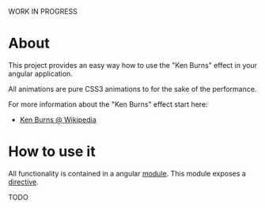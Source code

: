 WORK IN PROGRESS

# About
This project provides an easy way how to use the "Ken Burns" effect in your angular application.

All animations are pure CSS3 animations to for the sake of the performance.

For more information about the "Ken Burns" effect start here:
 * [Ken Burns @ Wikipedia](http://en.wikipedia.org/wiki/Ken_Burns_effect)

# How to use it
All functionality is contained in a angular [module](https://docs.angularjs.org/guide/module). This module exposes a [directive](https://docs.angularjs.org/guide/directive).

TODO
